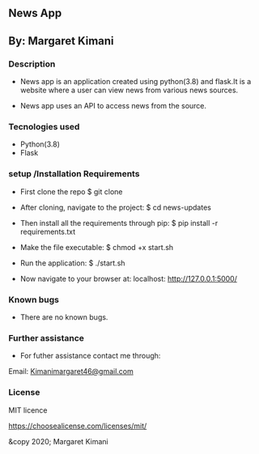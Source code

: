 ## News App
## By: Margaret Kimani

### Description
- News app is an application created using python(3.8) and flask.It is a website where a user can view news from various news sources.
+ News app uses an API to access news from the source.

### Tecnologies used
+ Python(3.8)
+ Flask

### setup /Installation Requirements
- First clone the repo $ git clone

+ After cloning, navigate to the project: $ cd news-updates

- Then install all the requirements through pip: $ pip install -r requirements.txt

+ Make the file executable: $ chmod +x start.sh

- Run the application: $ ./start.sh

+ Now navigate to your browser at: localhost: http://127.0.0.1:5000/

### Known bugs

- There are no known bugs.

### Further assistance 

+ For futher assistance contact me through:

Email: Kimanimargaret46@gmail.com

### License

MIT licence

https://choosealicense.com/licenses/mit/

&copy 2020; Margaret Kimani